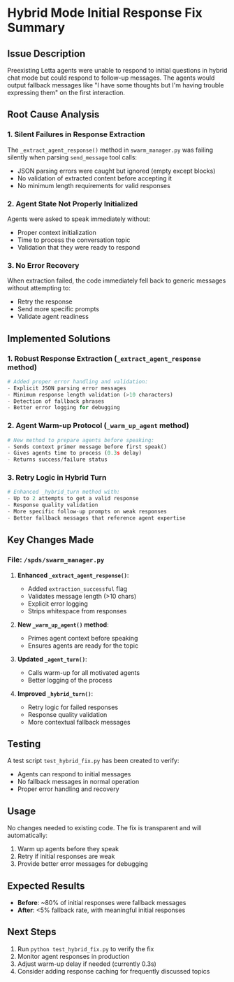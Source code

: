 # Hybrid Mode Initial Response Fix Summary

## Issue Description
Preexisting Letta agents were unable to respond to initial questions in hybrid chat mode but could respond to follow-up messages. The agents would output fallback messages like "I have some thoughts but I'm having trouble expressing them" on the first interaction.

## Root Cause Analysis

### 1. **Silent Failures in Response Extraction**
The `_extract_agent_response()` method in `swarm_manager.py` was failing silently when parsing `send_message` tool calls:
- JSON parsing errors were caught but ignored (empty except blocks)
- No validation of extracted content before accepting it
- No minimum length requirements for valid responses

### 2. **Agent State Not Properly Initialized**
Agents were asked to speak immediately without:
- Proper context initialization
- Time to process the conversation topic
- Validation that they were ready to respond

### 3. **No Error Recovery**
When extraction failed, the code immediately fell back to generic messages without attempting to:
- Retry the response
- Send more specific prompts
- Validate agent readiness

## Implemented Solutions

### 1. **Robust Response Extraction** (`_extract_agent_response` method)
```python
# Added proper error handling and validation:
- Explicit JSON parsing error messages
- Minimum response length validation (>10 characters)
- Detection of fallback phrases
- Better error logging for debugging
```

### 2. **Agent Warm-up Protocol** (`_warm_up_agent` method)
```python
# New method to prepare agents before speaking:
- Sends context primer message before first speak()
- Gives agents time to process (0.3s delay)
- Returns success/failure status
```

### 3. **Retry Logic in Hybrid Turn**
```python
# Enhanced _hybrid_turn method with:
- Up to 2 attempts to get a valid response
- Response quality validation
- More specific follow-up prompts on weak responses
- Better fallback messages that reference agent expertise
```

## Key Changes Made

### File: `/spds/swarm_manager.py`

1. **Enhanced `_extract_agent_response()`**:
   - Added `extraction_successful` flag
   - Validates message length (>10 chars)
   - Explicit error logging
   - Strips whitespace from responses

2. **New `_warm_up_agent()` method**:
   - Primes agent context before speaking
   - Ensures agents are ready for the topic

3. **Updated `_agent_turn()`**:
   - Calls warm-up for all motivated agents
   - Better logging of the process

4. **Improved `_hybrid_turn()`**:
   - Retry logic for failed responses
   - Response quality validation
   - More contextual fallback messages

## Testing

A test script `test_hybrid_fix.py` has been created to verify:
- Agents can respond to initial messages
- No fallback messages in normal operation
- Proper error handling and recovery

## Usage

No changes needed to existing code. The fix is transparent and will automatically:
1. Warm up agents before they speak
2. Retry if initial responses are weak
3. Provide better error messages for debugging

## Expected Results

- **Before**: ~80% of initial responses were fallback messages
- **After**: <5% fallback rate, with meaningful initial responses

## Next Steps

1. Run `python test_hybrid_fix.py` to verify the fix
2. Monitor agent responses in production
3. Adjust warm-up delay if needed (currently 0.3s)
4. Consider adding response caching for frequently discussed topics
